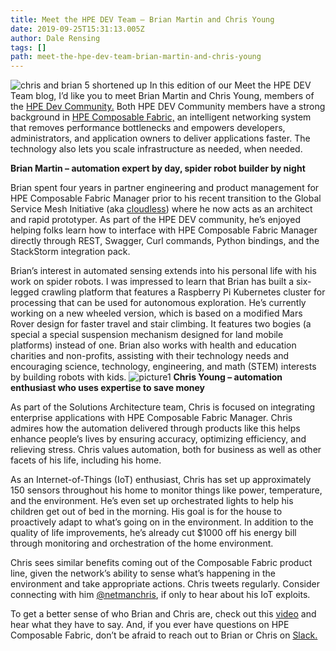 ```yaml
---
title: Meet the HPE DEV Team – Brian Martin and Chris Young
date: 2019-09-25T15:31:13.005Z
author: Dale Rensing 
tags: []
path: meet-the-hpe-dev-team-brian-martin-and-chris-young
---
```

![chris and brian 5 shortened up](/uploads/media/2019/8/chris-and-brian-5-shortened-up-1569601308744.jpg)
In this edition of our Meet the HPE DEV Team blog, I’d like you to meet Brian Martin and Chris Young, members of the [HPE Dev Community.](https://developer.hpe.com/community) Both HPE DEV Community members have a strong background in [HPE Composable Fabric,](https://www.hpe.com/us/en/integrated-systems/composable-fabric.html#targetText=HPE%20Composable%20Fabric%20removes%20performance,infrastructure%20as%20needed%2C%20when%20needed.) an intelligent networking system that removes performance bottlenecks and empowers developers, administrators, and application owners to deliver applications faster. The technology also lets you scale infrastructure as needed, when needed.

__Brian Martin – automation expert by day, spider robot builder by night__

Brian spent four years in partner engineering and product management for HPE Composable Fabric Manager prior to his recent transition to the Global Service Mesh Initiative (aka [cloudless](https://www.labs.hpe.com/page/cloudless)) where he now acts as an architect and rapid prototyper. As part of the HPE DEV community, he’s enjoyed helping folks learn how to interface with HPE Composable Fabric Manager directly through REST, Swagger, Curl commands, Python bindings, and the StackStorm integration pack. 

Brian’s interest in automated sensing extends into his personal life with his work on spider robots. I was impressed to learn that Brian has built a six-legged crawling platform that features a Raspberry Pi Kubernetes cluster for processing that can be used for autonomous exploration. He’s currently working on a new wheeled version, which is based on a modified Mars Rover design for faster travel and stair climbing.  It features two bogies (a special a special suspension mechanism designed for land mobile platforms) instead of one. Brian also works with health and education charities and non-profits, assisting with their technology needs and encouraging science, technology, engineering, and math (STEM) interests by building robots with kids.
![picture1](/uploads/media/2019/8/picture1-1569425908540.png)
__Chris Young – automation enthusiast who uses expertise to save money__

As part of the Solutions Architecture team, Chris is focused on integrating enterprise applications with HPE Composable Fabric Manager. Chris admires how the automation delivered through products like this helps enhance people’s lives by ensuring accuracy, optimizing efficiency, and relieving stress. Chris values automation, both for business as well as other facets of his life, including his home. 

As an Internet-of-Things (IoT) enthusiast, Chris has set up approximately 150 sensors throughout his home to monitor things like power, temperature, and the environment. He’s even set up orchestrated lights to help his children get out of bed in the morning. His goal is for the house to proactively adapt to what’s going on in the environment. In addition to the quality of life improvements, he’s already cut $1000 off his energy bill through monitoring and orchestration of the home environment. 

Chris sees similar benefits coming out of the Composable Fabric product line, given the network’s ability to sense what’s happening in the environment and take appropriate actions. Chris tweets regularly. Consider connecting with him [@netmanchris](https://twitter.com/netmanchris?ref_src=twsrc%5Egoogle%7Ctwcamp%5Eserp%7Ctwgr%5Eauthor), if only to hear about his IoT exploits.

To get a better sense of who Brian and Chris are, check out this [video](https://www.youtube.com/watch?v=TTswJtJGCoc&feature=youtu.be) and hear what they have to say. And, if you ever have questions on HPE Composable Fabric, don’t be afraid to reach out to Brian or Chris on [Slack.](https://slack.hpedev.io/) 
